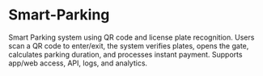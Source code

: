 # Smart-Parking
Smart Parking system using QR code and license plate recognition. Users scan a QR code to enter/exit, the system verifies plates, opens the gate, calculates parking duration, and processes instant payment. Supports app/web access, API, logs, and analytics.

